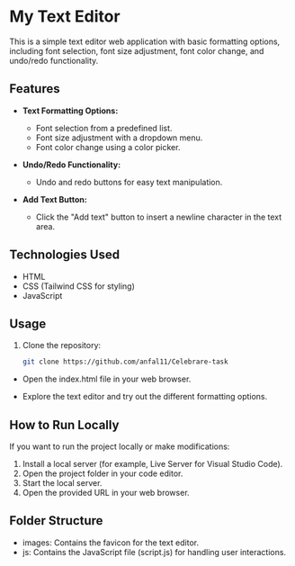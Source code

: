 # My Text Editor

This is a simple text editor web application with basic formatting options, including font selection, font size adjustment, font color change, and undo/redo functionality.

## Features

- **Text Formatting Options:**
  - Font selection from a predefined list.
  - Font size adjustment with a dropdown menu.
  - Font color change using a color picker.

- **Undo/Redo Functionality:**
  - Undo and redo buttons for easy text manipulation.

- **Add Text Button:**
  - Click the "Add text" button to insert a newline character in the text area.

## Technologies Used

- HTML
- CSS (Tailwind CSS for styling)
- JavaScript

## Usage

1. Clone the repository:

   ```bash
   git clone https://github.com/anfal11/Celebrare-task


- Open the index.html file in your web browser.

- Explore the text editor and try out the different formatting options.

## How to Run Locally

If you want to run the project locally or make modifications:

1. Install a local server (for example, Live Server for Visual Studio Code).
2. Open the project folder in your code editor.
3. Start the local server.
4. Open the provided URL in your web browser.

## Folder Structure
- images: Contains the favicon for the text editor.
- js: Contains the JavaScript file (script.js) for handling user interactions.


